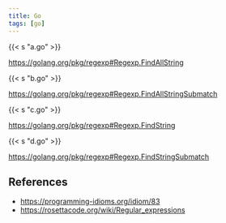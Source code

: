 ```yaml
---
title: Go
tags: [go]
---
```


{{< s "a.go" >}}

<https://golang.org/pkg/regexp#Regexp.FindAllString>

{{< s "b.go" >}}

<https://golang.org/pkg/regexp#Regexp.FindAllStringSubmatch>

{{< s "c.go" >}}

<https://golang.org/pkg/regexp#Regexp.FindString>

{{< s "d.go" >}}

<https://golang.org/pkg/regexp#Regexp.FindStringSubmatch>

## References

- <https://programming-idioms.org/idiom/83>
- <https://rosettacode.org/wiki/Regular_expressions>
